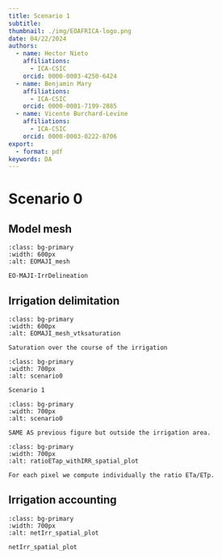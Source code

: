 ```yaml
---
title: Scenario 1
subtitle: 
thumbnail: ./img/EOAFRICA-logo.png
date: 04/22/2024
authors:
  - name: Hector Nieto
    affiliations:
      - ICA-CSIC
    orcid: 0000-0003-4250-6424
  - name: Benjamin Mary
    affiliations:
      - ICA-CSIC
    orcid: 0000-0001-7199-2885
  - name: Vicente Burchard-Levine
    affiliations:
      - ICA-CSIC
    orcid: 0000-0003-0222-8706
export: 
  - format: pdf
keywords: DA
---
```


# Scenario 0

## Model mesh

```{figure} ../figures/EOMAJI_mesh.png
:class: bg-primary
:width: 600px
:alt: EOMAJI_mesh

EO-MAJI-IrrDelineation
```

## Irrigation delimitation

```{figure} ../figures/vtksaturation.gif
:class: bg-primary
:width: 600px
:alt: EOMAJI_mesh_vtksaturation

Saturation over the course of the irrigation
```

```{figure} ../figures/scenario1/plot_1d_evol_irrArea.png
:class: bg-primary
:width: 700px
:alt: scenario0

Scenario 1
```

```{figure} ../figures/scenario0/plot_1d_evol_outArea.png
:class: bg-primary
:width: 700px
:alt: scenario0

SAME AS previous figure but outside the irrigation area.  
```


```{figure} ../figures/scenario1/ratioETap_withIRR_spatial_plot.png
:class: bg-primary
:width: 700px
:alt: ratioETap_withIRR_spatial_plot

For each pixel we compute individually the ratio ETa/ETp. 
```

## Irrigation accounting

```{figure} ../figures/scenario1/netIrr_spatial_plot.png
:class: bg-primary
:width: 700px
:alt: netIrr_spatial_plot

netIrr_spatial_plot
```















